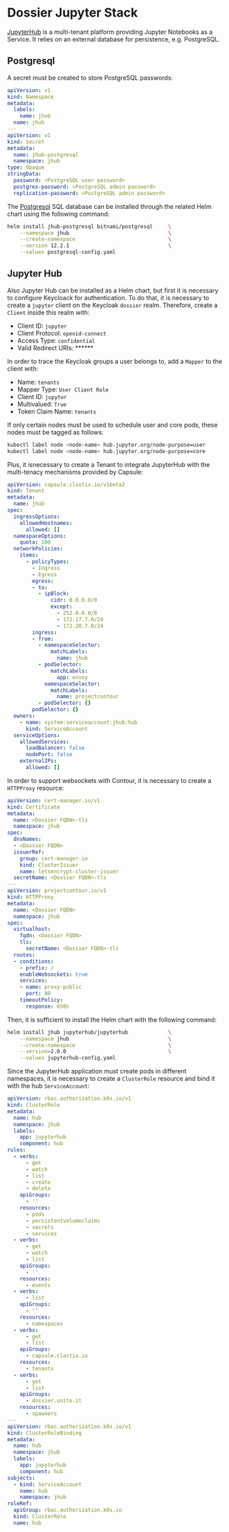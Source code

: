 # Dossier Jupyter Stack

[JupyterHub](https://jupyter.org/hub) is a multi-tenant platform providing Jupyter Notebooks as a Service. It relies on an external database for persistence, e.g. PostgreSQL.

## Postgresql

A secret must be created to store PostgreSQL passwords:

```yaml
apiVersion: v1
kind: Namespace
metadata:
  labels:
    name: jhub
  name: jhub
---
apiVersion: v1
kind: Secret
metadata:
  name: jhub-postgresql
  namespace: jhub
type: Opaque
stringData:
  password: <PostgreSQL user password>
  postgres-password: <PostgreSQL admin password>
  replication-password: <PostgreSQL admin password>
```

The [Postgresql](https://www.postgresql.org/) SQL database can be installed through the related Helm chart using the following command:

```bash
helm install jhub-postgresql bitnami/postgresql     \
    --namespace jhub                                \
    --create-namespace                              \
    --version 12.2.1                                \
    --values postgresql-config.yaml
```

## Jupyter Hub

Also Jupyter Hub can be installed as a Helm chart, but first it is necessary to configure Keycloack for authentication. To do that, it is necessary to create a `jupyter` client on the Keycloak `dossier` realm. Therefore, create a `Client` inside this realm with:

- Client ID: `jupyter`
- Client Protocol: `openid-connect`
- Access Type: `confidential`
- Valid Redirect URIs: ******

In order to trace the Keycloak groups a user belongs to, add a `Mapper` to the client with:

- Name: `tenants`
- Mapper Type: `User Client Role`
- Client ID: `jupyter`
- Multivalued: `True`
- Token Claim Name: `tenants`

If only certain nodes must be used to schedule user and core pods, these nodes must be tagged as follows:

```bash
kubectl label node <node-name> hub.jupyter.org/node-purpose=user
kubectl label node <node-name> hub.jupyter.org/node-purpose=core
```

Plus, it isnecessary to create a Tenant to integrate JupyterHub with the multi-tenacy mechanisms provided by Capsule:

```yaml
apiVersion: capsule.clastix.io/v1beta2
kind: Tenant
metadata:
  name: jhub
spec:
  ingressOptions:
    allowedHostnames:
      allowed: []
  namespaceOptions:
    quota: 100
  networkPolicies:
    items:
      - policyTypes:
        - Ingress
        - Egress
        egress:
        - to:
          - ipBlock:
              cidr: 0.0.0.0/0
              except:
                - 252.0.0.0/8
                - 172.17.7.0/24
                - 172.20.7.0/24
        ingress:
        - from:
          - namespaceSelector:
              matchLabels:
                name: jhub
          - podSelector:
              matchLabels:
                app: envoy
            namespaceSelector:
              matchLabels:
                name: projectcontour
          - podSelector: {}
        podSelector: {}
  owners:
    - name: system:serviceaccount:jhub:hub
      kind: ServiceAccount
  serviceOptions:
    allowedServices:
      loadBalancer: false
      nodePort: false
    externalIPs:
      allowed: []
```

In order to support websockets with Contour, it is necessary to create a `HTTPProxy` resource:

```yaml
apiVersion: cert-manager.io/v1
kind: Certificate
metadata:
  name: <Dossier FQDN>-tls
  namespace: jhub
spec:
  dnsNames:
  - <Dossier FQDN>
  issuerRef:
    group: cert-manager.io
    kind: ClusterIssuer
    name: letsencrypt-cluster-issuer
  secretName: <Dossier FQDN>-tls
---
apiVersion: projectcontour.io/v1
kind: HTTPProxy
metadata:
  name: <Dossier FQDN>
  namespace: jhub
spec:
  virtualhost:
    fqdn: <Dossier FQDN>
    tls:
      secretName: <Dossier FQDN>-tls
  routes:
  - conditions:
    - prefix: /
    enableWebsockets: true
    services:
    - name: proxy-public
      port: 80
    timeoutPolicy:
      response: 650s
```

Then, it is sufficient to install the Helm chart with the following command:

```bash
helm install jhub jupyterhub/jupyterhub             \
    --namespace jhub                                \
    --create-namespace                              \
    --version=2.0.0                                 \
    --values jupyterhub-config.yaml
```

Since the JupyterHub application must create pods in different namespaces, it is necessary to create a `ClusterRole` resource and bind it with the hub `ServiceAccount`:

```yaml
apiVersion: rbac.authorization.k8s.io/v1
kind: ClusterRole
metadata:
  name: hub
  namespace: jhub
  labels:
    app: jupyterhub
    component: hub
rules:
  - verbs:
      - get
      - watch
      - list
      - create
      - delete
    apiGroups:
      - ''
    resources:
      - pods
      - persistentvolumeclaims
      - secrets
      - services
  - verbs:
      - get
      - watch
      - list
    apiGroups:
      - ''
    resources:
      - events
  - verbs:
      - list
    apiGroups:
      - ''
    resources:
      - namespaces
  - verbs:
      - get
      - list
    apiGroups:
      - capsule.clastix.io
    resources:
      - tenants
  - verbs:
      - get
      - list
    apiGroups:
      - dossier.unito.it
    resources:
      - spawners
---
apiVersion: rbac.authorization.k8s.io/v1
kind: ClusterRoleBinding
metadata:
  name: hub
  namespace: jhub
  labels:
    app: jupyterhub
    component: hub
subjects:
  - kind: ServiceAccount
    name: hub
    namespace: jhub
roleRef:
  apiGroup: rbac.authorization.k8s.io
  kind: ClusterRole
  name: hub
```
